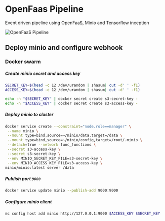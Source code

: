 # OpenFaas Pipeline
Event driven pipeline using OpenFaaS, Minio and Tensorflow inception


![OpenFaaS Pipeline](https://github.com/viveksyngh/openfaas-pipeline/blob/master/media/openfaas-pipeline.jpg?raw=true)


## Deploy minio and configure webhook

### Docker swarm

##### Create minio secret and access key
```sh
SECRET_KEY=$(head -c 12 /dev/urandom | shasum| cut -d' ' -f1)
ACCESS_KEY=$(head -c 12 /dev/urandom | shasum| cut -d' ' -f1)

echo -n "$SECRET_KEY" | docker secret create s3-secret-key -
echo -n "$ACCESS_KEY" | docker secret create s3-access-key -
```

##### Deploy minio to cluster
```sh
docker service create --constraint="node.role==manager" \
 --name minio \
 --mount type=bind,source=~/minio/data,target=/data \
 --mount type=bind,source=~/minio/config,target=/root/.minio \
 --detach=true --network func_functions \
 --secret s3-access-key \
 --secret s3-secret-key \
 --env MINIO_SECRET_KEY_FILE=s3-secret-key \
 --env MINIO_ACCESS_KEY_FILE=s3-access-key \
minio/minio:latest server /data
```

##### Publish port `9000`
```sh
docker service update minio --publish-add 9000:9000
``` 

##### Configure minio client
```sh
mc config host add minio http://127.0.0.1:9000 $ACCESS_KEY $SECRET_KEY
```
